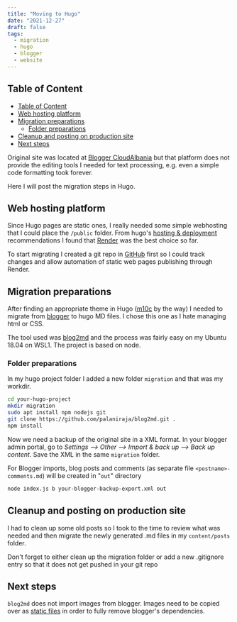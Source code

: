 ```yaml
---
title: "Moving to Hugo"
date: "2021-12-27"
draft: false
tags:
  - migration
  - hugo
  - blogger
  - website
---
```


## Table of Content

- [Table of Content](#table-of-content)
- [Web hosting platform](#web-hosting-platform)
- [Migration preparations](#migration-preparations)
  - [Folder preparations](#folder-preparations)
- [Cleanup and posting on production site](#cleanup-and-posting-on-production-site)
- [Next steps](#next-steps)

Original site was located at [Blogger CloudAlbania](http://cloudalbania.blogspot.com/) but that platform does not provide the editing tools I needed for text processing, e.g. even a simple code formatting took forever.

Here I will post the migration steps in Hugo.

## Web hosting platform

Since Hugo pages are static ones, I really needed some simple webhosting that I could place the `/public` folder. From hugo's [hosting & deployment](https://gohugo.io/categories/hosting-and-deployment) recommendations I found that [Render](https://gohugo.io/hosting-and-deployment/hosting-on-render/) was the best choice so far.

To start migrating I created a git repo in [GitHub](https://github.com/besmirzanaj/cloudalbania-website) first so I could track changes and allow automation of static web pages publishing through Render.

## Migration preparations

After finding an appropriate theme in Hugo ([m10c](https://github.com/vaga/hugo-theme-m10c) by the way) I needed to migrate from [blogger](https://gohugo.io/tools/migrations/#blogger) to hugo MD files. I chose this one as I hate managing html or CSS.

The tool used was [blog2md](https://github.com/palaniraja/blog2md) and the process was fairly easy on my Ubuntu 18.04 on WSL1. The project is based on node.

### Folder preparations

In my hugo project folder I added a new folder ``migration`` and that was my workdir.

```bash
cd your-hugo-project
mkdir migration
sudo apt install npm nodejs git
git clone https://github.com/palaniraja/blog2md.git .
npm install
```

Now we need a backup of the original site in a XML format. In your blogger admin portal, go to _Settings –> Other –> Import & back up –> Back up content_.
Save the XML in the same ``migration`` folder.

For Blogger imports, blog posts and comments (as separate file `<postname>-comments.md`) will be created in "`out`" directory

```bash
node index.js b your-blogger-backup-export.xml out
```

## Cleanup and posting on production site

I had to clean up some old posts so I took to the time to review what was needed and then migrate the newly generated .md files in my ``content/posts`` folder.

Don't forget to either clean up the migration folder or add a new .gitignore entry so that it does not get pushed in your git repo

## Next steps

`blog2md` does not import images from blogger. Images need to be copied over as [static files](https://gohugo.io/content-management/static-files/) in order to fully remove blogger's dependencies.
